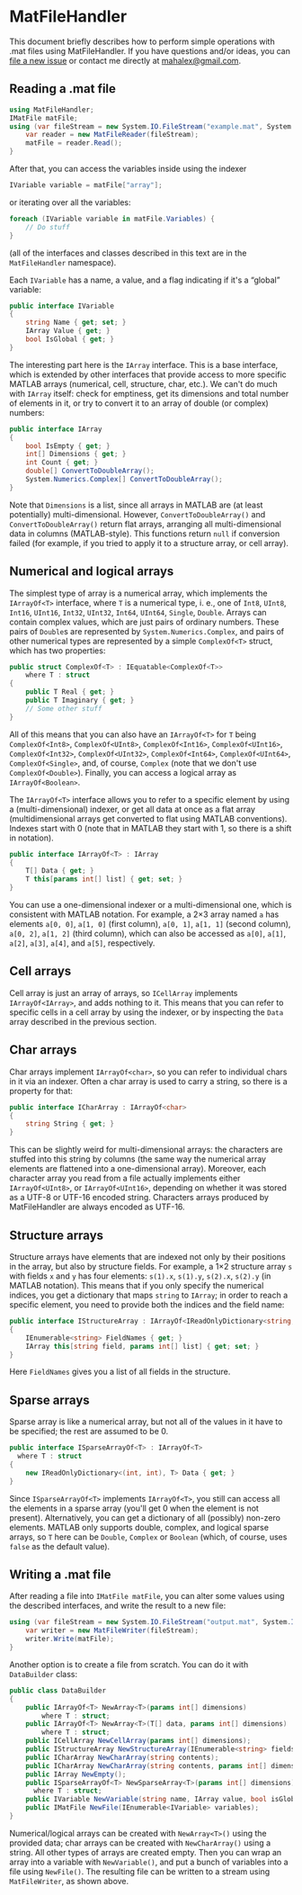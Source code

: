 # MatFileHandler

This document briefly describes how to perform simple operations with .mat files using MatFileHandler.
If you have questions and/or ideas, you can [file a new issue](https://github.com/mahalex/MatFileHandler/issues/new) or contact me directly at <mahalex@gmail.com>.

## Reading a .mat file

```csharp
using MatFileHandler;
IMatFile matFile;
using (var fileStream = new System.IO.FileStream("example.mat", System.IO.FileMode.Open)) {
    var reader = new MatFileReader(fileStream);
    matFile = reader.Read();
}
```

After that, you can access the variables inside using the indexer
```csharp
IVariable variable = matFile["array"];
```
or iterating over all the variables:
```csharp
foreach (IVariable variable in matFile.Variables) {
    // Do stuff
}
```
(all of the interfaces and classes described in this text are in the `MatFileHandler` namespace).

Each `IVariable` has a name, a value, and a flag indicating if it's a “global” variable:
```csharp
public interface IVariable
{
    string Name { get; set; }
    IArray Value { get; }
    bool IsGlobal { get; }
}
```

The interesting part here is the `IArray` interface. This is a base interface, which is extended by other interfaces that provide access to more specific MATLAB arrays (numerical, cell, structure, char, etc.).
We can't do much with `IArray` itself: check for emptiness, get its dimensions and total number of elements in it, or try to convert it to an array of double (or complex) numbers:
```csharp
public interface IArray
{
    bool IsEmpty { get; }
    int[] Dimensions { get; }
    int Count { get; }
    double[] ConvertToDoubleArray();
    System.Numerics.Complex[] ConvertToDoubleArray();
}
```

Note that `Dimensions` is a list, since all arrays in MATLAB are (at least potentially) multi-dimensional. However, `ConvertToDoubleArray()` and `ConvertToDoubleArray()` return flat arrays, arranging all multi-dimensional data in columns (MATLAB-style). This functions return `null` if conversion failed (for example, if you tried to apply it to a structure array, or cell array). 

## Numerical and logical arrays

The simplest type of array is a numerical array, which implements the `IArrayOf<T>` interface, where `T` is a numerical type, i. e., one of `Int8`, `UInt8`, `Int16`, `UInt16`, `Int32`, `UInt32`, `Int64`, `UInt64`, `Single`, `Double`. Arrays can contain complex values, which are just pairs of ordinary numbers. These pairs of `Double`s are represented by `System.Numerics.Complex`, and pairs of other numerical types are represented by a simple `ComplexOf<T>` struct, which has two properties: 
```csharp
public struct ComplexOf<T> : IEquatable<ComplexOf<T>>
    where T : struct
{
    public T Real { get; }
    public T Imaginary { get; }
    // Some other stuff
}
```

All of this means that you can also have an `IArrayOf<T>` for `T` being `ComplexOf<Int8>`, `ComplexOf<UInt8>`, `ComplexOf<Int16>`, `ComplexOf<UInt16>`, `ComplexOf<Int32>`, `ComplexOf<UInt32>`, `ComplexOf<Int64>`, `ComplexOf<UInt64>`, `ComplexOf<Single>`, and, of course, `Complex` (note that we don't use `ComplexOf<Double>`). Finally, you can access a logical array as `IArrayOf<Boolean>`.

The `IArrayOf<T>` interface allows you to refer to a specific element by using a (multi-dimensional) indexer, or get all data at once as a flat array (multidimensional arrays get converted to flat using MATLAB conventions). Indexes start with 0 (note that in MATLAB they start with 1, so there is a shift in notation).
```csharp
public interface IArrayOf<T> : IArray
{
    T[] Data { get; }
    T this[params int[] list] { get; set; }
}
```
You can use a one-dimensional indexer or a multi-dimensional one, which is consistent with MATLAB notation. For example, a 2×3 array named `a` has elements `a[0, 0]`, `a[1, 0]` (first column), `a[0, 1]`, `a[1, 1]` (second column), `a[0, 2]`, `a[1, 2]` (third column), which can also be accessed as `a[0]`, `a[1]`, `a[2]`, `a[3]`, `a[4]`, and `a[5]`, respectively.

## Cell arrays

Cell array is just an array of arrays, so `ICellArray` implements `IArrayOf<IArray>`, and adds nothing to it. This means that you can refer to specific cells in a cell array by using the indexer, or by inspecting the `Data` array described in the previous section.

## Char arrays

Char arrays implement `IArrayOf<char>`, so you can refer to individual chars in it via an indexer. Often a char array is used to carry a string, so there is a property for that: 
```csharp
public interface ICharArray : IArrayOf<char>
{
    string String { get; }
}
```
This can be slightly weird for multi-dimensional arrays: the characters are stuffed into this string by columns (the same way the numerical array elements are flattened into a one-dimensional array). Moreover, each character array you read from a file actually implements either `IArrayOf<UInt8>`, or `IArrayOf<UInt16>`, depending on whether it was stored as a UTF-8 or UTF-16 encoded string. Characters arrays produced by MatFileHandler are always encoded as UTF-16.

## Structure arrays

Structure arrays have elements that are indexed not only by their positions in the array, but also by structure fields. For example, a 1×2 structure array `s` with fields `x` and `y` has four elements: `s(1).x`, `s(1).y`, `s(2).x`, `s(2).y` (in MATLAB notation). This means that if you only specify the numerical indices, you get a dictionary that maps `string` to `IArray`; in order to reach a specific element, you need to provide both the indices and the field name:
```csharp
public interface IStructureArray : IArrayOf<IReadOnlyDictionary<string, IArray>>
{
    IEnumerable<string> FieldNames { get; }
    IArray this[string field, params int[] list] { get; set; }
}
```
Here `FieldNames` gives you a list of all fields in the structure.

## Sparse arrays

Sparse array is like a numerical array, but not all of the values in it have to be specified; the rest are assumed to be 0.
```csharp
public interface ISparseArrayOf<T> : IArrayOf<T>
  where T : struct
{
    new IReadOnlyDictionary<(int, int), T> Data { get; }
}
```
Since `ISparseArrayOf<T>` implements `IArrayOf<T>`, you still can access all the elements in a sparse array (you'll get 0 when the element is not present). Alternatively, you can get a dictionary of all (possibly) non-zero elements. MATLAB only supports double, complex, and logical sparse arrays, so `T` here can be `Double`, `Complex` or `Boolean` (which, of course, uses `false` as the default value).

## Writing a .mat file

After reading a file into `IMatFile matFile`, you can alter some values using the described interfaces, and write the result to a new file:
```csharp
using (var fileStream = new System.IO.FileStream("output.mat", System.IO.FileMode.Create)) {
    var writer = new MatFileWriter(fileStream);
    writer.Write(matFile);
}
```

Another option is to create a file from scratch. You can do it with `DataBuilder` class:

```csharp
public class DataBuilder
{
    public IArrayOf<T> NewArray<T>(params int[] dimensions)
        where T : struct;
    public IArrayOf<T> NewArray<T>(T[] data, params int[] dimensions)
        where T : struct;
    public ICellArray NewCellArray(params int[] dimensions);
    public IStructureArray NewStructureArray(IEnumerable<string> fields, params int[] dimensions);
    public ICharArray NewCharArray(string contents);
    public ICharArray NewCharArray(string contents, params int[] dimensions);
    public IArray NewEmpty();
    public ISparseArrayOf<T> NewSparseArray<T>(params int[] dimensions)
      where T : struct;
    public IVariable NewVariable(string name, IArray value, bool isGlobal = false);
    public IMatFile NewFile(IEnumerable<IVariable> variables);
}
```
Numerical/logical arrays can be created with `NewArray<T>()` using the provided data; char arrays can be created with `NewCharArray()` using a string. All other types of arrays are created empty. Then you can wrap an array into a variable with `NewVariable()`, and put a bunch of variables into a file using `NewFile()`. The resulting file can be written to a stream using `MatFileWriter`, as shown above.
